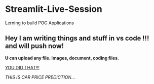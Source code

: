 # Streamlit-Live-Session
 Lerning to build POC Applications
<h2>
Hey I am writing things and stuff in vs code !!! and will push now!
</h2>

<b> 
U can upload any file. Images, document, coding files.
</b>

<u> YOU DID THAT!!!</U>


<I>THIS IS CAR PRICE PREDICTION...</I>

